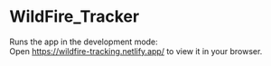 # WildFire_Tracker
Runs the app in the development mode:\
Open https://wildfire-tracking.netlify.app/ to view it in your browser.
